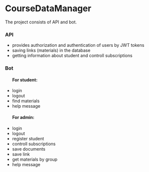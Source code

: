 # CourseDataManager

The project consists of API and bot. 
<h3>API</h3>
<ul>
<li>provides authorization and authentication of users by JWT tokens</li>
<li>saving links (materials) in the database</li>
<li>getting information about student and controll subscriptions</li>
</ul>
<h3>Bot</h3>
<ul>
<h4>For student:</h4>
<li>login</li>
<li>logout</li>
<li>find materials</li>
<li>help message</li>
<h4>For admin:</h4>
<li>login</li>
<li>logout</li>
<li>register student</li>
<li>controll subscriptions</li>
<li>save documents</li>
<li>save link</li>
<li>get materials by group</li>
<li>help message</li>
</ul>
